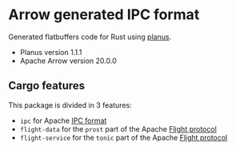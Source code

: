 # Arrow generated IPC format

Generated flatbuffers code for Rust using [planus](https://crates.io/crates/planus).

* Planus version 1.1.1
* Apache Arrow version 20.0.0

## Cargo features

This package is divided in 3 features:

* `ipc` for Apache [IPC format](https://github.com/apache/arrow/tree/master/format)
* `flight-data` for the `prost` part of the Apache [Flight protocol](https://github.com/apache/arrow/blob/master/format/Flight.proto)
* `flight-service` for the `tonic` part of the Apache [Flight protocol](https://github.com/apache/arrow/blob/master/format/Flight.proto)
